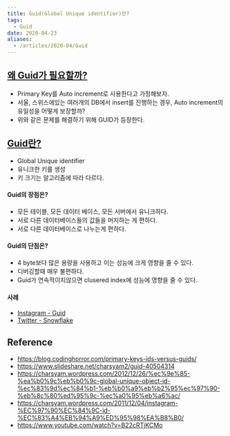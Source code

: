 ```yaml
---
title: Guid(Global Unique identifier)란?
tags:
  - Guid
date: 2020-04-23
aliases: 
  - /articles/2020-04/Guid
---
```


## [왜 Guid가 필요할까?](https://www.slideshare.net/charsyam2/why-guid-is-needed)
- Primary Key를 Auto increment로 사용한다고 가정해보자.
- 서울, 스위스에있는 여러개의 DB에서 insert를 진행하는 경우, Auto increment의 유일성을 어떻게 보장할까?
- 위와 같은 문제를 해결하기 위해 GUID가 등장한다.

## [Guid란?](https://en.wikipedia.org/wiki/Universally_unique_identifier)
- Global Unique identifier
- 유니크한 키를 생성
- 키 크기는 알고리즘에 따라 다르다.

#### Guid의 장점은?
- 모든 테이블, 모든 데이터 베이스, 모든 서버에서 유니크하다.
- 서로 다른 데이터베이스들의 값들을 머지하는 게 편하다.
- 서로 다른 데이터베이스로 나누는게 편하다.

#### Guid의 단점은?
- 4 byte보다 많은 용량을 사용하고 이는 성능에 크게 영향을 줄 수 있다.
- 디버깅할때 매우 불편하다.
- Guid가 연속적이지않으면 clusered index에 성능에 영향을 줄 수 있다.

#### 사례
- [Instagram - Guid](https://instagram-engineering.com/sharding-ids-at-instagram-1cf5a71e5a5c)
- [Twitter - Snowflake](https://developer.twitter.com/en/docs/basics/twitter-ids)

## Reference
- <https://blog.codinghorror.com/primary-keys-ids-versus-guids/>
- <https://www.slideshare.net/charsyam2/guid-40504314>
- <https://charsyam.wordpress.com/2012/12/26/%ec%9e%85-%ea%b0%9c%eb%b0%9c-global-unique-object-id-%ec%83%9d%ec%84%b1-%eb%b0%a9%eb%b2%95%ec%97%90-%eb%8c%80%ed%95%9c-%ec%a0%95%eb%a6%ac/>
- <https://charsyam.wordpress.com/2011/12/04/instagram-%EC%97%90%EC%84%9C-id-%EC%83%A4%EB%94%A9%ED%95%98%EA%B8%B0/>
- <https://www.youtube.com/watch?v=B22cRTjKCMo>
